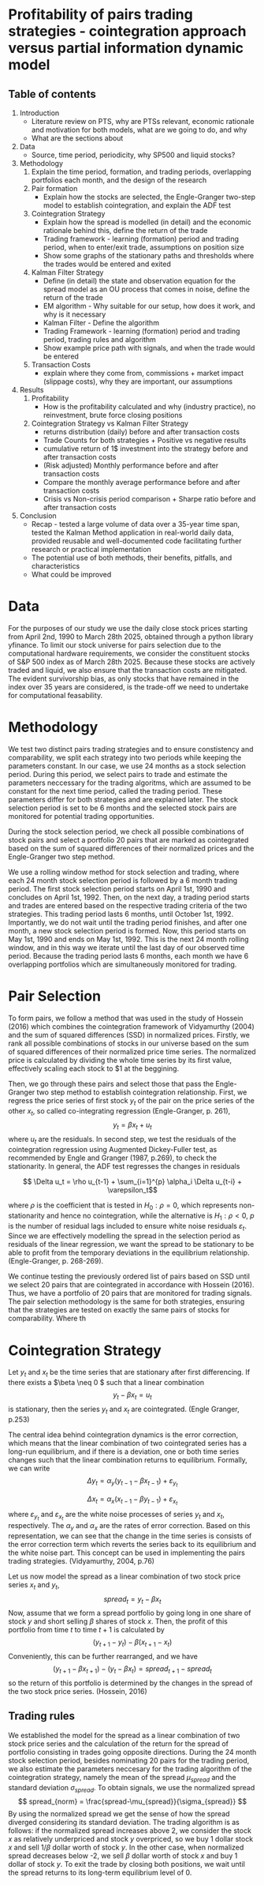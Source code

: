 # Profitability of pairs trading strategies - cointegration approach versus partial information dynamic model

## Table of contents 

1. Introduction
    - Literature review on PTS, why are PTSs relevant, economic rationale and motivation for both models, what are we going to do, and          why 
    - What are the sections about
2. Data
    - Source, time period, periodicity, why SP500 and liquid stocks? 
4. Methodology
    1. Explain the time period, formation, and trading periods, overlapping portfolios each month, and the design of the research
    2. Pair formation
        - Explain how the stocks are selected, the Engle-Granger two-step model to establish cointegration, and explain the ADF test
    3. Cointegration Strategy 
        - Explain how the spread is modelled (in detail) and the economic rationale behind this, define the return of the trade
        - Trading framework - learning (formation) period and trading period, when to enter/exit trade, assumptions on position size
        - Show some graphs of the stationary paths and thresholds where the trades would be entered and exited
    4. Kalman Filter Strategy
        - Define (in detail) the state and observation equation for the spread model as an OU process that comes in noise, define the       return of the trade
        - EM algorithm - Why suitable for our setup, how does it work, and why is it necessary
        - Kalman Filter - Define the algorithm
        - Trading Framework - learning (formation) period and trading period, trading rules and algorithm
        - Show example price path with signals, and when the trade would be entered
    5. Transaction Costs
        - explain where they come from, commissions + market impact (slippage costs), why they are important, our assumptions
5. Results
    1. Profitability
        - How is the profitability calculated and why (industry practice), no reinvestment, brute force closing positions
    2. Cointegration Strategy vs Kalman Filter Strategy 
        - returns distribution (daily) before and after transaction costs
        - Trade Counts for both strategies + Positive vs negative results 
        - cumulative return of 1$ investment into the strategy before and after transaction costs
        - (Risk adjusted) Monthly performance before and after transaction costs
        - Compare the monthly average performance before and after transaction costs
        - Crisis vs Non-crisis period comparison + Sharpe ratio  before and after transaction costs
6. Conclusion
    - Recap - tested a large volume of data over a 35-year time span, tested the Kalman Method application in real-world daily data, provided reusable and well-documented code facilitating further research or practical implementation
    - The potential use of both methods, their benefits, pitfalls, and characteristics
    - What could be improved


# Data 

For the purposes of our study we use the daily close stock prices starting from April 2nd, 1990 to March 28th 2025, obtained through a python library yfinance. To limit our stock universe for pairs selection due to the computational hardware requirements, we consider the constituent stocks of S&P 500 index as of March 28th 2025. Because these stocks are actively traded and liquid, we also ensure that the transaction costs are mitigated. The evident survivorship bias, as only stocks that have remained in the index over 35 years are considered, is the trade-off we need to undertake for computational feasability.


# Methodology

We test two distinct pairs trading strategies and to ensure constistency and comparability, we split each strategy into two periods while keeping the parameters constant. In our case, we use 24 months as a stock selection period. During this period, we select pairs to trade and estimate the parameters neccessary for the trading algoritms, which are assumed to be constant for the next time period, called the trading period. These parameters differ for both strategies and are explained later. The stock selection period is set to be 6 months and the selected stock pairs are monitored for potential trading opportunities.  

During the stock selection period, we check all possible combinations of stock pairs and select a portfolio 20 pairs that are marked as cointegrated based on the sum of squared differences of their normalized prices and the Engle-Granger two step method. 

We use a rolling window method for stock selection and trading, where each 24 month stock selection period is followed by a 6 month trading period. The first stock selection period starts on April 1st, 1990 and concludes on April 1st, 1992. Then, on the next day, a trading period starts and trades are entered based on the respective trading criteria of the two strategies. This trading period lasts 6 months, until October 1st, 1992. Importantly, we do not wait until the trading period finishes, and after one month, a new stock selection period is formed. Now, this period starts on May 1st, 1990 and ends on May 1st, 1992. This is the next 24 month rolling window, and in this way we iterate until the last day of our observed time period. Because the trading period lasts 6 months, each month we have 6 overlapping portfolios which are simultaneously monitored for trading. 

# Pair Selection 

To form pairs, we follow a method that was used in the study of Hossein (2016) which combines the cointegration framework of Vidyamurthy (2004) and the sum of squared differences (SSD) in normalized prices. Firstly, we rank all possible combinations of stocks in our universe based on the sum of squared differences of their normalized price time series. The normalized price is calculated by dividing the whole time series by its first value, effectively scaling each stock to $1 at the beggining. 

Then, we go through these pairs and select those that pass the Engle-Granger two step method to establish cointegration relationship. First, we regress the price series of first stock $y_t$ of the pair on the price series of the other $x_t$, so called co-integrating regression (Engle-Granger, p. 261), 
$$ y_t = \beta x_t + u_t$$ 
where $u_t$ are the residuals. In second step, we test the residuals of the cointegration regression using Augmented Dickey-Fuller test, as recommended by Engle and Granger (1987, p.269), to check the stationarity. In general, the ADF test regresses the changes in residuals

$$ \Delta u_t = \rho u_{t-1} + \sum_{i=1}^{p} \alpha_i \Delta u_{t-i} + \varepsilon_t$$

where $\rho$ is the coefficient that is tested in $H_0: \rho = 0$, which represents non-stationarity and hence no cointegration, while the alternative is $H_1: \rho < 0$, $p$ is the number of residual lags included to ensure white noise residuals $\varepsilon_t$. 
Since we are effectively modelling the spread in the selection period as residuals of the linear regression, we want the spread to be stationary to be able to profit from the temporary deviations in the equilibrium relationship. (Engle-Granger, p. 268-269).

We continue testing the previously ordered list of pairs based on SSD until we select 20 pairs that are cointegrated in accordance with Hossein (2016). Thus, we have a portfolio of 20 pairs that are monitored for trading signals. The pair selection methodology is the same for both strategies, ensuring that the strategies are tested on exactly the same pairs of stocks for comparability. Where th


# Cointegration Strategy 

Let $y_t$ and $x_t$ be the time series that are stationary after first differencing. If there exists a $\beta \neq 0 $ such that a linear combination  $$y_t - \beta x_t =  u_t$$
is stationary, then the series $y_t$ and $x_t$ are cointegrated. (Engle Granger, p.253)

The central idea behind cointegration dynamics is the error correction, which means that the linear combination of two cointegrated series has a long-run equilibrium, and if there is a deviation, one or both time series changes such that the linear combination returns to equilibrium. Formally, we can write $$\Delta y_t = \alpha_y (y_{t-1} - \beta x_{t-1}) + \varepsilon_{y_t}$$ 

$$\Delta x_t = \alpha_x (x_{t-1} - \beta y_{t-1}) + \varepsilon_{x_t}$$ 
where $\varepsilon_{y_t}$ and $\varepsilon_{x_t}$ are the white noise processes of series $y_t$ and $x_t$, respectively. The $\alpha_y$ and $\alpha_x$ are the rates of error correction. Based on this representation, we can see that the change in the time series is consists of the error correction term which reverts the series back to its equilibrium and the white noise part. This concept can be used in implementing the pairs trading strategies.
(Vidyamurthy, 2004, p.76)

Let us now model the spread as a linear combination of two stock price series $x_t$ and $y_t$,  
$$spread_t = y_t - \beta x_t$$
Now, assume that we form a spread portfolio by going long in one share of stock $y$ and short selling $\beta$ shares of stock $x$. Then, the profit of this portfolio from time $t$ to time $t+1$ is calculated by $$(y_{t+1}-y_{t}) - \beta (x_{t+1}-x_{t})$$
Conveniently, this can be further rearranged, and we have 
$$
( y_{t+1}-  \beta x_{t+1} ) - (y_{t}-\beta x_{t}) = spread_{t+1} - spread_{t}
$$
so the return of this portfolio is determined by the changes in the spread of the two stock price series. (Hossein, 2016)

## Trading rules
We established the model for the spread as a linear combination of two stock price series and the calculation of the return for the spread of portfolio consisting in trades going opposite directions. During the 24 month stock selection period, besides nominating 20 pairs for the trading period, we also estimate the parameters neccesary for the trading algorithm of the cointegration strategy, namely the mean of the spread $\mu_{spread}$ and the standard deviation $\sigma_{spread}$. To obtain signals, we use the normalized spread 
$$
spread_{norm} = \frac{spread-\mu_{spread}}{\sigma_{spread}}
$$
By using the normalized spread we get the sense of how the spread diverged considering its standard deviation. The trading algorithm is as follows: if the normalized spread increases above 2, we consider the stock $x$ as relatively underpriced and stock $y$ overpriced, so we buy 1 dollar stock $x$ and sell 1/$\beta$ dollar worth of stock $y$. In the other case, when normalized spread decreases below -2, we sell $\beta$ dollar worth of stock $x$ and buy 1 dollar of stock $y$. To exit the trade by closing both positions, we wait until the spread returns to its long-term equilibrium level of 0.